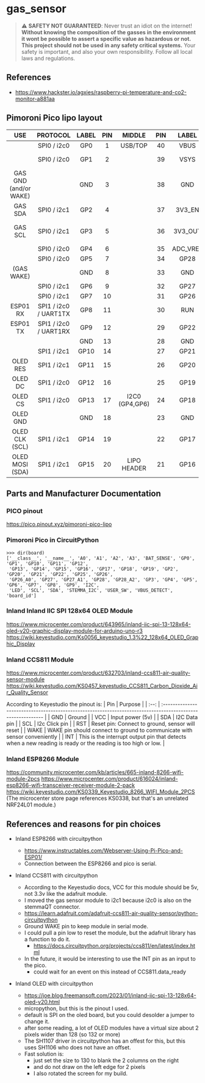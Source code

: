 # gas_sensor

> :warning: **SAFETY NOT GUARANTEED**: Never trust an idiot on the internet!
> **Without knowing the composition of the gasses in the environment it wont be possible to assert a specific value as hazardous or not. 
> This project should not be used in any safety critical systems.**
> Your safety is important, and also your own responsibility. Follow all local laws and regulations.
> 
## References 
- https://www.hackster.io/agxies/raspberry-pi-temperature-and-co2-monitor-a881aa

## Pimoroni Pico lipo layout

|          USE          |       PROTOCOL        | LABEL | PIN |     MIDDLE     | PIN |  LABEL   |       PROTOCOL        |       USE       |
| :-------------------: | :-------------------: | :---: | :-: | :------------: | :-: | :------: | :-------------------: | :-------------: |
|                       |      SPI0 / i2c0      |  GP0  |  1  |    USB/TOP     | 40  |   VBUS   |        USB 5v         |                 |
|                       |      SPI0 / i2c0      |  GP1  |  2  |                | 39  |   VSYS   |        Ext. 5v        |     GAS VCC     |
| GAS GND (and/or WAKE) |                       |  GND  |  3  |                | 38  |   GND    |          GND          |                 |
|        GAS SDA        |      SPI0 / i2c1      |  GP2  |  4  |                | 37  |  3V3_EN  |         RESET         |                 |
|        GAS SCL        |      SPI0 / i2c1      |  GP3  |  5  |                | 36  | 3V3_OUT  |       Ext. 3.3v       | OLED, ESP01 VCC |
|                       |      SPI0 / i2c0      |  GP4  |  6  |                | 35  | ADC_VREF |                       |                 |
|                       |      SPI0 / i2c0      |  GP5  |  7  |                | 34  |   GP28   |                       |                 |
|      (GAS WAKE)       |                       |  GND  |  8  |                | 33  |   GND    |                       |    ESP01 GND    |
|                       |      SPI0 / i2c1      |  GP6  |  9  |                | 32  |   GP27   |         i2c1          |                 |
|                       |      SPI0 / i2c1      |  GP7  | 10  |                | 31  |   GP26   |         i2c1          |                 |
|       ESP01 RX        | SPI1 / i2c0 / UART1TX |  GP8  | 11  |                | 30  |   RUN    |         RESET         |                 |
|       ESP01 TX        | SPI1 / i2c0 / UART1RX |  GP9  | 12  |                | 29  |   GP22   |                       |                 |
|                       |                       |  GND  | 13  |                | 28  |   GND    |                       |                 |
|                       |      SPI1 / i2c1      | GP10  | 14  |                | 27  |   GP21   |         i2c0          |                 |
|       OLED RES        |      SPI1 / i2c1      | GP11  | 15  |                | 26  |   GP20   |         i2c0          |                 |
|        OLED DC        |      SPI1 / i2c0      | GP12  | 16  |                | 25  |   GP19   |      SPI0 / i2c1      |                 |
|        OLED CS        |      SPI1 / i2c0      | GP13  | 17  | I2C0 (GP4,GP6) | 24  |   GP18   |      SPI0 / i2c1      |                 |
|       OLED GND        |                       |  GND  | 18  |                | 23  |   GND    |                       |                 |
|    OLED CLK (SCL)     |      SPI1 / i2c1      | GP14  | 19  |                | 22  |   GP17   | SPI0 / i2c0 / UART0RX |                 |
|    OLED MOSI (SDA)    |      SPI1 / i2c1      | GP15  | 20  |  LIPO HEADER   | 21  |   GP16   | SPI0 / i2c0 / UART0TX |                 |

## Parts and Manufacturer Documentation
### PICO pinout
https://pico.pinout.xyz/pimoroni-pico-lipo

### Pimoroni Pico in CircuitPython
```
>>> dir(board)
['__class__', '__name__', 'A0', 'A1', 'A2', 'A3', 'BAT_SENSE', 'GP0', 'GP1', 'GP10', 'GP11', 'GP12',
 'GP13', 'GP14', 'GP15', 'GP16', 'GP17', 'GP18', 'GP19', 'GP2', 'GP20', 'GP21', 'GP22', 'GP25', 'GP26',
 'GP26_A0', 'GP27', 'GP27_A1', 'GP28', 'GP28_A2', 'GP3', 'GP4', 'GP5', 'GP6', 'GP7', 'GP8', 'GP9', 'I2C',
 'LED', 'SCL', 'SDA', 'STEMMA_I2C', 'USER_SW', 'VBUS_DETECT', 'board_id']
```

### Inland Inland IIC SPI 128x64 OLED Module
https://www.microcenter.com/product/643965/inland-iic-spi-13-128x64-oled-v20-graphic-display-module-for-arduino-uno-r3
https://wiki.keyestudio.com/Ks0056_keyestudio_1.3%22_128x64_OLED_Graphic_Display

### Inland CCS811 Module
https://www.microcenter.com/product/632703/inland-ccs811-air-quality-sensor-module
https://wiki.keyestudio.com/KS0457_keyestudio_CCS811_Carbon_Dioxide_Air_Quality_Sensor

According to Keyestudio the pinout is:
| Pin  | Purpose                                                                                                      |
| :--: | :----------------------------------------------------------------------------------------------------------- |
| GND  | Ground                                                                                                       |
| VCC  | Input power (5v)                                                                                             |
| SDA  | I2C Data pin                                                                                                 |
| SCL  | I2c Click pin                                                                                                |
| RST  | Reset pin: Connect to ground, sensor will reset                                                              |
| WAKE | WAKE pin should connect to ground to communicate with sensor conveniently                                    |
| INT  | This is the interrupt output pin that detects when a new reading is ready or the reading is too high or low. |

### Inland ESP8266 Module
https://community.microcenter.com/kb/articles/665-inland-8266-wifi-module-2pcs
https://www.microcenter.com/product/616024/inland-esp8266-wifi-transceiver-receiver-module-2-pack
https://wiki.keyestudio.com/KS0339_Keyestudio_8266_WIFI_Module_2PCS
(The microcenter store page references KS0338, but that's an unrelated NRF24L01 module.)

## References and reasons for pin choices
- Inland ESP8266 with circuitpython
  - https://www.instructables.com/Webserver-Using-Pi-Pico-and-ESP01/
  - Connection between the ESP8266 and pico is serial.
  
- Inland CCS811 with circuitpython
  - According to the Keyestudio docs, VCC for this module should be 5v, not 3.3v like the adafruit module.
  - I moved the gas sensor module to i2c1 because i2c0 is also on the stemmaQT connector.
  - https://learn.adafruit.com/adafruit-ccs811-air-quality-sensor/python-circuitpython
  - Ground WAKE pin to keep module in serial mode. 
  - I could pull a pin low to reset the module, but the adafruit library has a function to do it.
    - https://docs.circuitpython.org/projects/ccs811/en/latest/index.html
  - In the future, it would be interesting to use the INT pin as an input to the pico.
    - could wait for an event on this instead of CCS811.data_ready
  
- Inland OLED with circuitpython
  - https://joe.blog.freemansoft.com/2023/01/inland-iic-spi-13-128x64-oled-v20.html
  - micropython, but this is the pinout I used.
  - default is SPI on the oled board, but you could desolder a jumper to change it. 
  - after some reading, a lot of OLED modules have a virtual size about 2 pixels wider than 128 (so 132 or more)
  - The SH1107 driver in circuitpython has an offest for this, but this uses SH1106 who does not have an offset. 
  - Fast solution is:
    - just set the size to 130 to blank the 2 columns on the right
    - and do not draw on the left edge for 2 pixels
    - I also rotated the screen for my build. 
 
